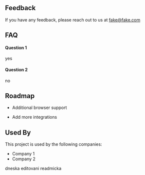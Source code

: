 
## Feedback

If you have any feedback, please reach out to us at fake@fake.com


## FAQ

#### Question 1

yes

#### Question 2

no


## Roadmap

- Additional browser support

- Add more integrations


## Used By

This project is used by the following companies:

- Company 1
- Company 2

dneska editovani readmicka